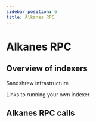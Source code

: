 ```yaml
---
sidebar_position: 6
title: Alkanes RPC
---
```


# Alkanes RPC

## Overview of indexers

Sandshrew infrastructure

Links to running your own indexer

## Alkanes RPC calls